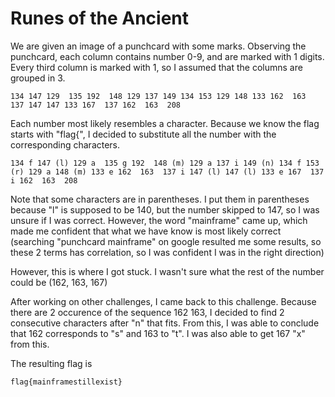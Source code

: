 # Runes of the Ancient

We are given an image of a punchcard with some marks.
Observing the punchcard, each column contains number 0-9, and are marked with 1 digits.
Every third column is marked with 1, so I assumed that the columns are grouped in 3.

`
134
147
129 
135
192 
148
129
137
149
134
153
129
148
133
162 
163 
137
147
147
133
167 
137
162 
163 
208 
`

Each number most likely resembles a character.
Because we know the flag starts with "flag{", I decided to substitute all the number with the corresponding characters.

`
134 f
147 (l)
129 a 
135 g
192 
148 (m)
129 a
137 i
149 (n)
134 f
153 (r)
129 a
148 (m)
133 e
162 
163 
137 i
147 (l)
147 (l)
133 e
167 
137 i
162 
163 
208 
`

Note that some characters are in parentheses. 
I put them in parentheses because "l" is supposed to be 140, but the number skipped to 147, so I was unsure if I was correct. 
However, the word "mainframe" came up, which made me confident that what we have know is most likely correct (searching "punchcard mainframe" on google resulted me some results, so these 2 terms has correlation, so I was confident I was in the right direction)

However, this is where I got stuck.
I wasn't sure what the rest of the number could be (162, 163, 167)

After working on other challenges, I came back to this challenge.
Because there are 2 occurence of the sequence 162 163, I decided to find 2 consecutive characters after "n" that fits.
From this, I was able to conclude that 162 corresponds to "s" and 163 to "t".
I was also able to get 167 "x" from this.

The resulting flag is

`flag{mainframestillexist}`
